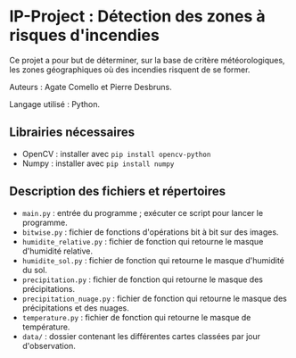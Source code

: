 # IP-Project : Détection des zones à risques d'incendies

Ce projet a pour but de déterminer, sur la base de critère météorologiques, les zones géographiques où des incendies risquent de se former.

Auteurs : Agate Comello et Pierre Desbruns.

Langage utilisé : Python.

## Librairies nécessaires

- OpenCV : installer avec `pip install opencv-python`
- Numpy : installer avec `pip install numpy`

## Description des fichiers et répertoires

- `main.py` : entrée du programme ; exécuter ce script pour lancer le programme.
- `bitwise.py` : fichier de fonctions d'opérations bit à bit sur des images.
- `humidite_relative.py` : fichier de fonction qui retourne le masque d'humidité relative.
- `humidite_sol.py` : fichier de fonction qui retourne le masque d'humidité du sol.
- `precipitation.py` : fichier de fonction qui retourne le masque des précipitations.
- `precipitation_nuage.py` : fichier de fonction qui retourne le masque des précipitations et des nuages.
- `temperature.py` : fichier de fonction qui retourne le masque de température.
- `data/` : dossier contenant les différentes cartes classées par jour d'observation.